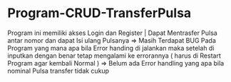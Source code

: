# Program-CRUD-TransferPulsa
Program ini memiliki akses Login dan Register | Dapat Mentrasfer Pulsa antar nomor dan dapat Isi ulang Pulsanya
=> Masih Terdapat BUG Pada Program yang mana apa bila Error handing di jalankan maka setelah di inputkan dengan benar tetap mengalami ke errorannya ( harus di Restart Program agar kembali Normal )
=> Belum ada Error handling yang apa bila nominal Pulsa transfer tidak cukup
